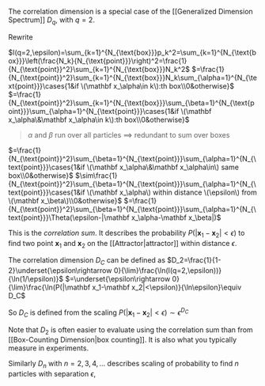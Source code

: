 The correlation dimension is a special case of the [[Generalized Dimension Spectrum]] $D_q$, with $q=2$.

Rewrite 

$I(q=2,\epsilon)=\sum_{k=1}^{N_{\text{box}}}p_k^2=\sum_{k=1}^{N_{\text{box}}}\left(\frac{N_k}{N_{\text{point}}}\right)^2=\frac{1}{N_{\text{point}}^2}\sum_{k=1}^{N_{\text{box}}}N_k^2$
$=\frac{1}{N_{\text{point}}^2}\sum_{k=1}^{N_{\text{box}}}N_k\sum_{\alpha=1}^{N_{\text{point}}}\cases{1&if \(\mathbf x_\alpha\in k\):th box\\0&otherwise}$
$=\frac{1}{N_{\text{point}}^2}\sum_{k=1}^{N_{\text{box}}}\sum_{\beta=1}^{N_{\text{point}}}\sum_{\alpha=1}^{N_{\text{point}}}\cases{1&if \(\mathbf x_\alpha\&\mathbf x_\alpha\in k\):th box\\0&otherwise}$
> $\alpha$ and $\beta$ run over all particles $\implies$ redundant to sum over boxes

$=\frac{1}{N_{\text{point}}^2}\sum_{\beta=1}^{N_{\text{point}}}\sum_{\alpha=1}^{N_{\text{point}}}\cases{1&if \(\mathbf x_\alpha\&\mathbf x_\alpha\in\) same box\\0&otherwise}$
$\sim\frac{1}{N_{\text{point}}^2}\sum_{\beta=1}^{N_{\text{point}}}\sum_{\alpha=1}^{N_{\text{point}}}\cases{1&if \(\mathbf x_\alpha\) within distance \(\epsilon\) from \(\mathbf x_\beta\)\\0&otherwise}$
$=\frac{1}{N_{\text{point}}^2}\sum_{\beta=1}^{N_{\text{point}}}\sum_{\alpha=1}^{N_{\text{point}}}\Theta(\epsilon-|\mathbf x_\alpha-\mathbf x_\beta|)$

This is the *correlation sum*. It describes the probability $P(|\mathbf x_1-\mathbf x_2|<\epsilon)$ to find two point $\mathbf x_1$ and $\mathbf x_2$ on the [[Attractor|attractor]] within distance $\epsilon$.

The correlation dimension $D_C$ can be defined as
$D_2=\frac{1}{1-2}\underset{\epsilon\rightarrow 0}{\lim}\frac{\ln(I(q=2,\epsilon))}{\ln(1/\epsilon)}$
$=\underset{\epsilon\rightarrow 0}{\lim}\frac{\ln(P(|\mathbf x_1-\mathbf x_2|<\epsilon)}{\ln\epsilon}\equiv D_C$

So $D_C$ is defined from the scaling $P(|\mathbf x_1-\mathbf x_2|<\epsilon)\sim  \epsilon^{D_C}$

Note that $D_2$ is often easier to evaluate using the correlation sum than from [[Box-Counting Dimension|box counting]]. It is also what you typically measure in experiments.

Similarly $D_n$ with $n=2,3,4,\dots$ describes scaling of probability to find $n$ particles with separation $\epsilon$,